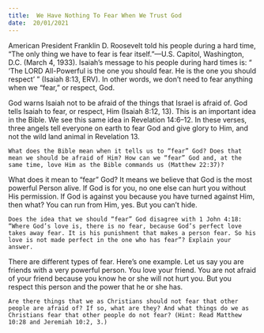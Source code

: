 ```yaml
---
title:  We Have Nothing To Fear When We Trust God 
date:  20/01/2021
---
```


American President Franklin D. Roosevelt told his people during a hard time, “The only thing we have to fear is fear itself.”—U.S. Capitol, Washington, D.C. (March 4, 1933). Isaiah’s message to his people during hard times is: “ ‘The LORD All-Powerful is the one you should fear. He is the one you should respect’ ” (Isaiah 8:13, ERV). In other words, we don’t need to fear anything when we “fear,” or respect, God.

God warns Isaiah not to be afraid of the things that Israel is afraid of. God tells Isaiah to fear, or respect, Him (Isaiah 8:12, 13). This is an important idea in the Bible. We see this same idea in Revelation 14:6–12. In these verses, three angels tell everyone on earth to fear God and give glory to Him, and not the wild land animal in Revelation 13.

`What does the Bible mean when it tells us to “fear” God? Does that mean we should be afraid of Him? How can we “fear” God and, at the same time, love Him as the Bible commands us (Matthew 22:37)?`

What does it mean to “fear” God? It means we believe that God is the most powerful Person alive. If God is for you, no one else can hurt you without His permission. If God is against you because you have turned against Him, then what? You can run from Him, yes. But you can’t hide.

`Does the idea that we should “fear” God disagree with 1 John 4:18: “Where God’s love is, there is no fear, because God’s perfect love takes away fear. It is his punishment that makes a person fear. So his love is not made perfect in the one who has fear”? Explain your answer.`

There are different types of fear. Here’s one example. Let us say you are friends with a very powerful person. You love your friend. You are not afraid of your friend because you know he or she will not hurt you. But you respect this person and the power that he or she has.

`Are there things that we as Christians should not fear that other people are afraid of? If so, what are they? And what things do we as Christians fear that other people do not fear? (Hint: Read Matthew 10:28 and Jeremiah 10:2, 3.)`